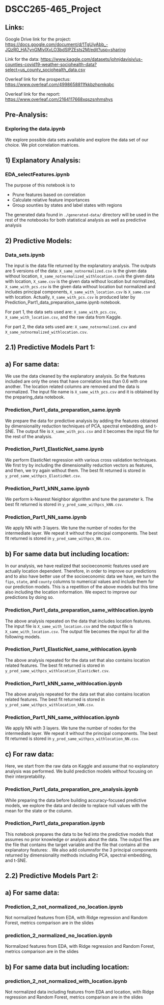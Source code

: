 # DSCC265-465_Project

## Links:

Google Drive link for the project: https://docs.google.com/document/d/1TgUiyAbb_-JQzR0_HA7ynGMlvlXvLO3bdSlPZEsts2M/edit?usp=sharing

Link for the data: https://www.kaggle.com/datasets/johnjdavisiv/us-counties-covid19-weather-sociohealth-data?select=us_county_sociohealth_data.csv

Overleaf link for the prospectus: https://www.overleaf.com/4998658811fkkbzhpmkqbc

Overleaf link for the report: https://www.overleaf.com/2164117668xqszsnhmshys

## Pre-Analysis:

### Exploring the data.ipynb

We explore possible data sets available and explore the data set of our choice. We plot correlation matrices.

## 1) Explanatory Analysis:
### EDA_selectFeatures.ipynb
The purpose of this notebook is to 
- Prune features based on correlation
- Calculate relative feature importances
- Group sounties by states and label states with regions

The generated data found in `./generated-data/` directory will be used in the rest of the notebooks for both statistical analysis as well as predictive analysis
 
    

## 2) Predictive Models:

### Data_sets.ipynb

The input is the data file returned by the explanatory analysis. The outputs are 5 versions of the data: `X_same_notnormalized.csv` is the given data without location, `X_same_notnormalized_withlocation.csv`is the given data with location, `X_same.csv` is the given data without location but normalized, `X_same_with_pcs.csv` is the given data without location but normalized and includes principal components, `X_same_with_location.csv` is `X_same.csv` with location. Actually, `X_same_with_pcs.csv` is produced later by Prediction_Part1_data_preparation_same.ipynb notebook.

For part 1, the data sets used are: `X_same_with_pcs.csv`, `X_same_with_location.csv`, and the raw data from Kaggle.

For part 2, the data sets used are: `X_same_notnormalized.csv` and `X_same_notnormalized_withlocation.csv`.


## 2.1) Predictive Models Part 1:

## a) For same data:

We use the data cleaned by the explanatory analysis. So the features included are only the ones that have correlation less than 0.6 with one another. The location related columns are removed and the data is normalized. The input file name is `X_same_with_pcs.csv` and it is obtained by the preparing_data notebook.

### Prediction_Part1_data_preparation_same.ipynb

We prepare the data for predictive analysis by adding the features obtained by dimensionality reduction techniques of PCA, spectral embedding, and t-SNE. The output file is `X_same_with_pcs.csv` and it becomes the input file for the rest of the analysis.

### Prediction_Part1_ElasticNet_same.ipynb

We perform ElasticNet regression with various cross validation techniques. We first try by including the dimensionality reduction vectors as features, and then, we try again without them. The best fit returned is stored in `y_pred_same_withpcs_ElasticNet.csv`.

### Prediction_Part1_kNN_same.ipynb

We perform k-Nearest Neighbor algorithm and tune the parameter k. The best fit returned is stored in `y_pred_same_withpcs_kNN.csv`.

### Prediction_Part1_NN_same.ipynb

We apply NN with 3 layers. We tune the number of nodes for the intermediate layer. We repeat it without the principal components. The best fit returned is stored in `y_pred_same_withpcs_NN.csv`.

## b) For same data but including location:

In our analysis, we have realized that socioeconomic features used are actually location dependent. Therefore, in order to improve our predictions and to also have better use of the socioeconomic data we have, we turn the `fips`, `state`, and `county` columns to numerical values and include them for our prediction models. This is a repetition of the above models but this time also including the location information. We expect to improve our predictions by doing so.

### Prediction_Part1_data_preparation_same_withlocation.ipynb

The above analysis repeated on the data that includes location features. The input file is `X_same_with_location.csv` and the output file is `X_same_with_location.csv`. The output file becomes the input for all the following models.

### Prediction_Part1_ElasticNet_same_withlocation.ipynb

The above analysis repeated for the data set that also contains location related features. The best fit returned is stored in `y_pred_same_withpcs_withlocation_ElasticNet.csv`.

### Prediction_Part1_kNN_same_withlocation.ipynb

The above analysis repeated for the data set that also contains location related features. The best fit returned is stored in `y_pred_same_withpcs_withlocation_kNN.csv`.

### Prediction_Part1_NN_same_withlocation.ipynb

We apply NN with 3 layers. We tune the number of nodes for the intermediate layer. We repeat it without the principal components. The best fit returned is stored in `y_pred_same_withpcs_withlocation_NN.csv`.

## c) For raw data:

Here, we start from the raw data on Kaggle and assume that no explanatory analysis was performed. We build prediction models without focusing on their interpretability.

### Prediction_Part1_data_preparation_pre_analysis.ipynb

While preparing the data before building accuracy-focused predictive models, we explore the data and decide to replace null values with the mean for the state or the column.

### Prediction_Part1_data_preparation.ipynb

This notebook prepares the data to be fed into the predictive models that assumes no prior knowledge or analysis about the data. The output files are the file that contains the target variable and the file that contains all the explanatory features: . We also add columnsfor the 3 principal components returned by dimensionality methods including PCA, spectral embedding, and t-SNE.

## 2.2) Predictive Models Part 2:

## a) For same data:

### Prediction_2_not_normalized_no_location.ipynb
Not normalized features from EDA, with Ridge regression and Random Forest, metrics comparison are in the slides

### prediction_2_normalized_no_location.ipynb
Normalized features from EDA, with Ridge regression and Random Forest, metrics comparison are in the slides

## b) For same data but including location:

### prediction_2_not_normalized_with_location.ipynb

Not normalized data including features from EDA and location, with Ridge regression and Random Forest, metrics comparison are in the slides
